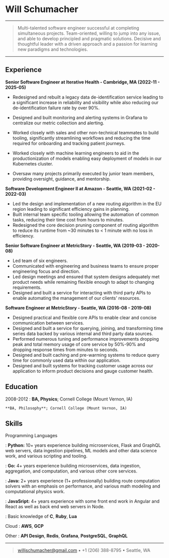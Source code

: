 Will Schumacher
============

----

>  Multi-talented software engineer successful at completing simultaneous projects. Team-oriented, willing
to jump into any issue, and able to develop principled and pragmatic solutions. Decisive and thoughtful
leader with a driven approach and a passion for learning new paradigms and technologies.

----

Experience
----------

**Senior Software Engineer at Iterative Health - Cambridge, MA (2022-11 - 2025-05)**

- Redesigned and rebuilt a legacy data de-identification service leading to a significant increase
in reliability and visibility while also reducing our de-identification failure rate by over 90%.

- Designed and built monitoring and alerting systems in Grafana to centralize our metric collection
and alerting.

- Worked closely with sales and other non-technical teammates to build tooling, significantly
streamlining workflows and reducing the time required for onboarding and tracking patient journeys.

- Worked closely with machine learning engineers to aid in the productionization of models enabling
easy deployment of models in our Kubernetes cluster.

- Oversaw many projects primarily executed by junior team members, providing oversight, guidance,
and mentorship.

**Software Development Engineer II at Amazon - Seattle, WA (2021-02 - 2022-03)**

- Led the design and implementation of a new routing algorithm in the EU region leading to
significant efficiency gains in planning.
- Built internal team specific tooling allowing the automation of common tasks, reducing their time
cost from hours to minutes.
- Redesigned the core decision pruning component of routing algorithm to reduce its runtime from ~30
minutes to < 1 minute with no loss in efficiency.

**Senior Software Engineer at MetricStory - Seattle, WA (2019-03 - 2020-08)**

- Led team of six engineers.
- Communicated with engineering and business teams to ensure proper engineering focus and direction.
- Led design meetings and ensured that system designs adequately met product needs while remaining
flexible enough to adapt to changing requirements.
- Designed and built a service for interacting with third party APIs to enable automating the
management of our clients' resources.

**Software Engineer at MetricStory - Seattle, WA (2016-08 - 2019-08)**

- Designed practical and flexible core APIs to enable clear and concise communication between
services.
- Designed and built a service for querying, joining, and transforming time series data backed by
various internal and third party data sources.
- Performed numerous tuning and performance improvements dropping peak and total memory usage of
core service by 50%-90% and dropping response times from minutes to seconds.
- Designed and built caching and pre-warming systems to reduce query time for commonly used data
within our application.
- Designed and built systems for tracking customer usage across our application to inform product
decisions and gauge customer health.

Education
---------

2008-2012
:   **BA, Physics**; Cornell College (Mount Vernon, IA)

    **BA, Philosophy**; Cornell College (Mount Vernon, IA)

Skills
--------------------

Programming Languages

:   **Python:** 10+ years experience building microservices, Flask and
    GraphQL web servers, data ingestion pipelines, ML models and
    other data science work, and various scripting and tooling.

:   **Go:** 4+ years experience building microservices, data ingestion,
    aggregation, and computation, and various other core services.

:   **Java:** 2+ years experience (1+ professionally) building route
    computation solvers with an emphasis on performance, and various
    math modeling and computational physics work.

:   **JavaSript:** 4+ years experience with some front end work in
    Angular and React as well as back end web servers in Node.

:   Basic knowledge of **C**, **Ruby**, **Lua**

Cloud
:   **AWS**, **GCP**

Other
:   **API Design**, **Redis**, **Grafana**, **PostgreSQL**, **GraphQL**

----

> <willjschumacher@gmail.com> • +1 (206) 388-8795 • Seattle, WA
